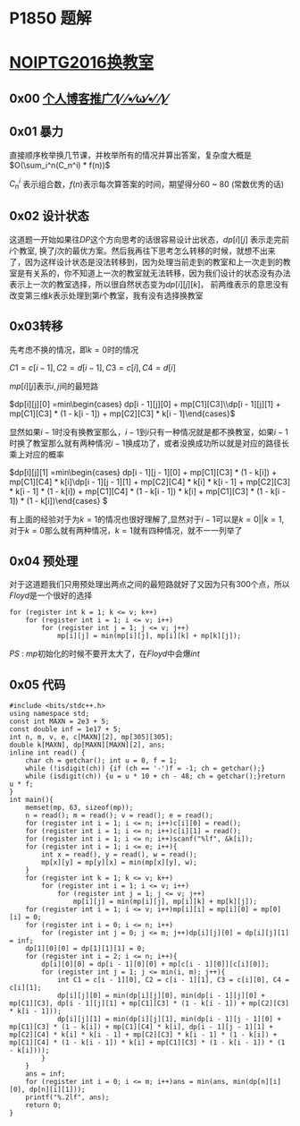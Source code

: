 # P1850 题解

# [NOIPTG2016换教室](https://www.luogu.org/problemnew/show/P1850)

## 0x00 [个人博客推广⁄(⁄ ⁄•⁄ω⁄•⁄ ⁄)⁄](http://www.vixbob-lwc.pw/)

## 0x01 暴力

直接顺序枚举换几节课，并枚举所有的情况并算出答案，复杂度大概是$O(\sum_i^n(C_n^i) * f(n))$

$C_n^i$ 表示组合数，$f(n)$表示每次算答案的时间，期望得分$60$ ~ $80$ (常数优秀的话)

## 0x02 设计状态

这道题一开始如果往$DP$这个方向思考的话很容易设计出状态，$dp[i][j]$  表示走完前$i$个教室, 换了$j$次的最优方案。然后我再往下思考怎么转移的时候，就想不出来了，因为这样设计状态是没法转移到，因为处理当前走到的教室和上一次走到的教室是有关系的，你不知道上一次的教室就无法转移，因为我们设计的状态没有办法表示上一次的教室选择，所以很自然状态变为$dp[i][j][k]$， 前两维表示的意思没有改变第三维$k$表示处理到第$i$个教室，我有没有选择换教室

## 0x03转移

先考虑不换的情况，即$k = 0$时的情况

$C1 = c[i - 1], C2 = d[i - 1], C3 = c[i], C4 = d[i]$

$mp[i][j]$表示$i,j$间的最短路
	
$dp[i][j][0] =min\begin{cases} dp[i - 1][j][0] + mp[C1][C3]\\dp[i - 1][j][1] + mp[C1][C3] * (1 - k[i - 1]) + mp[C2][C3] * k[i - 1]\end{cases}$


显然如果$i-1$时没有换教室那么，$i - 1$到$i$只有一种情况就是都不换教室，如果$i - 1$时换了教室那么就有两种情况$i - 1$换成功了，或者没换成功所以就是对应的路径长乘上对应的概率

$dp[i][j][1] =min\begin{cases} dp[i - 1][j - 1][0] + mp[C1][C3] * (1 - k[i]) + mp[C1][C4] * k[i]\\dp[i - 1][j - 1][1] + mp[C2][C4] * k[i] * k[i - 1] + mp[C2][C3] * k[i - 1] * (1 - k[i]) + mp[C1][C4] * (1 - k[i - 1]) * k[i] + mp[C1][C3] * (1 - k[i - 1]) * (1 - k[i])\end{cases} $

有上面的经验对于为$k = 1$的情况也很好理解了,显然对于$i - 1$可以是$k = 0 || k = 1$,
对于$k = 0$那么就有两种情况，$k = 1$就有四种情况，就不一一列举了

## 0x04 预处理

对于这道题我们只用预处理出两点之间的最短路就好了又因为只有$300$个点，所以$Floyd$是一个很好的选择

```
for (register int k = 1; k <= v; k++)
    for (register int i = 1; i <= v; i++)
        for (register int j = 1; j <= v; j++)
            mp[i][j] = min(mp[i][j], mp[i][k] + mp[k][j]);
```

$PS$ : $mp$初始化的时候不要开太大了，在$Floyd$中会爆$int$

## 0x05 代码

```
#include <bits/stdc++.h>
using namespace std;
const int MAXN = 2e3 + 5;
const double inf = 1e17 + 5;
int n, m, v, e, c[MAXN][2], mp[305][305];
double k[MAXN], dp[MAXN][MAXN][2], ans;
inline int read() {
    char ch = getchar(); int u = 0, f = 1;
    while (!isdigit(ch)) {if (ch == '-')f = -1; ch = getchar();}
    while (isdigit(ch)) {u = u * 10 + ch - 48; ch = getchar();}return u * f;
}
int main(){
    memset(mp, 63, sizeof(mp));
    n = read(); m = read(); v = read(); e = read();
    for (register int i = 1; i <= n; i++)c[i][0] = read();
    for (register int i = 1; i <= n; i++)c[i][1] = read();
    for (register int i = 1; i <= n; i++)scanf("%lf", &k[i]);
    for (register int i = 1; i <= e; i++){
        int x = read(), y = read(), w = read();
        mp[x][y] = mp[y][x] = min(mp[x][y], w);
    }
    for (register int k = 1; k <= v; k++)
        for (register int i = 1; i <= v; i++)
            for (register int j = 1; j <= v; j++)
                mp[i][j] = min(mp[i][j], mp[i][k] + mp[k][j]);
    for (register int i = 1; i <= v; i++)mp[i][i] = mp[i][0] = mp[0][i] = 0;
    for (register int i = 0; i <= n; i++)
        for (register int j = 0; j <= m; j++)dp[i][j][0] = dp[i][j][1] = inf;
    dp[1][0][0] = dp[1][1][1] = 0;
    for (register int i = 2; i <= n; i++){
        dp[i][0][0] = dp[i - 1][0][0] + mp[c[i - 1][0]][c[i][0]];
        for (register int j = 1; j <= min(i, m); j++){
            int C1 = c[i - 1][0], C2 = c[i - 1][1], C3 = c[i][0], C4 = c[i][1];
            dp[i][j][0] = min(dp[i][j][0], min(dp[i - 1][j][0] + mp[C1][C3], dp[i - 1][j][1] + mp[C1][C3] * (1 - k[i - 1]) + mp[C2][C3] * k[i - 1]));
            dp[i][j][1] = min(dp[i][j][1], min(dp[i - 1][j - 1][0] + mp[C1][C3] * (1 - k[i]) + mp[C1][C4] * k[i], dp[i - 1][j - 1][1] + mp[C2][C4] * k[i] * k[i - 1] + mp[C2][C3] * k[i - 1] * (1 - k[i]) + mp[C1][C4] * (1 - k[i - 1]) * k[i] + mp[C1][C3] * (1 - k[i - 1]) * (1 - k[i])));
        }
    }
    ans = inf;
    for (register int i = 0; i <= m; i++)ans = min(ans, min(dp[n][i][0], dp[n][i][1]));
    printf("%.2lf", ans);
    return 0;
}
```